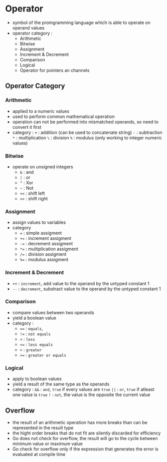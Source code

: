 # Operator
- symbol of the promgramming language which is able to operate on operand values
- operator category : 
    - Arithmetic
    - Bitwise
    - Assignment
    - Increment & Decrement
    - Comparison
    - Logical
    - Operator for pointers an channels

## Operator Category

### Arithmetic
- applied to a numeric values
- used to perform common mathematical operation
- operation can not be performed into mismatched operands, so need to convert it first
- category :
    `+` : addition (can be used to concatenate string)
    `-` : subtraction
    `*` : multiplication
    `\` : division
    `%` : modulus (only working to integer numeric values)

### Bitwise
- operate on unsigned integers
    - `&` : and
    - `|` : or
    - `^` : Xor
    - `~` : Not
    - `<<` : shift left
    - `>>` : shift right

### Assignment
- assign values to variables
- category
    - `=` : simple assigment
    - `+=` : increment assigment
    - `-=` : decrement assigment
    - `*=` : multiplication assigment
    - `/=` : division assigment
    - `%=` : modulus assigment

### Increment & Decrement
- `++` : `increment`, add value to the operand by the untyped constant 1
- `--` : `decrement`, substract value to the operand by the untyped constant 1

### Comparison
- compare values between two operands
- yield a boolean value
- category :
    - `==` : `equals`,
    - `!=` : `not equals`
    - `<` : `less`
    - `<=` : `less equals`
    - `>` : `greater`
    - `>=` : `greater or equals`

### Logical
- apply to boolean values
- yield a result of the same type as the operands
- category : 
    `&&` : `and`, `true` if every values are `true`
    `||` : `or`, `true` if atleast one value is `true`
    `!` : `not`, the value is the opposite the current value

## Overflow
- the result of an arithmetic operation has more breaks than can be represented in the result type
- the hight order breaks that do not fit are silently discarded for efficiency
- Go does not check for overflow, the result will go to the cycle between minimum value or maximum value
- Go check for overflow only if the expression that generates the error is evaluated at compile time



